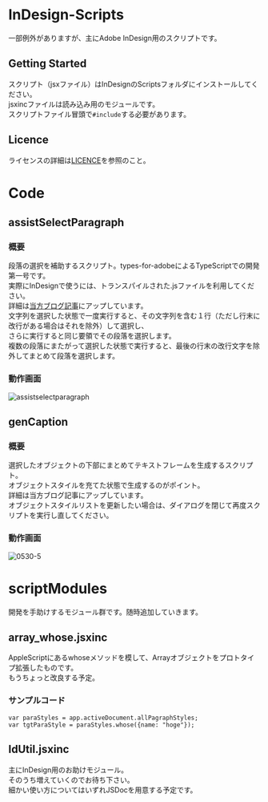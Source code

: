 # InDesign-Scripts
一部例外がありますが、主にAdobe InDesign用のスクリプトです。  

## Getting Started
スクリプト（jsxファイル）はInDesignのScriptsフォルダにインストールしてください。  
jsxincファイルは読み込み用のモジュールです。  
スクリプトファイル冒頭で`#include`する必要があります。

## Licence
ライセンスの詳細は[LICENCE](https://github.com/UskeS/InDesign-Scripts/blob/master/LICENCE)を参照のこと。

# Code
## assistSelectParagraph
### 概要
段落の選択を補助するスクリプト。types-for-adobeによるTypeScriptでの開発第一号です。  
実際にInDesignで使うには、トランスパイルされた.jsファイルを利用してください。  
詳細は[当方ブログ記事](http://uske-s.hatenablog.com/entry/2019/02/02/231828)にアップしています。  
文字列を選択した状態で一度実行すると、その文字列を含む１行（ただし行末に改行がある場合はそれを除外）して選択し、  
さらに実行すると同じ要領でその段落を選択します。  
複数の段落にまたがって選択した状態で実行すると、最後の行末の改行文字を除外してまとめて段落を選択します。
### 動作画面
![assistselectparagraph](https://user-images.githubusercontent.com/32891783/52755826-a5d9cd00-3042-11e9-8c0c-2c3e1a8ba560.gif)

## genCaption
### 概要
選択したオブジェクトの下部にまとめてテキストフレームを生成するスクリプト。  
オブジェクトスタイルを充てた状態で生成するのがポイント。  
詳細は当方ブログ記事にアップしています。  
オブジェクトスタイルリストを更新したい場合は、ダイアログを閉じて再度スクリプトを実行し直してください。
### 動作画面
![0530-5](https://user-images.githubusercontent.com/32891783/58630231-bbd17c00-8319-11e9-85c7-34664841bc2f.gif)

# scriptModules
開発を手助けするモジュール群です。随時追加していきます。
## array_whose.jsxinc
AppleScriptにあるwhoseメソッドを模して、Arrayオブジェクトをプロトタイプ拡張したものです。  
もうちょっと改良する予定。
### サンプルコード
```
var paraStyles = app.activeDocument.allPagraphStyles;
var tgtParaStyle = paraStyles.whose({name: "hoge"});
```
## IdUtil.jsxinc
主にInDesign用のお助けモジュール。  
そのうち増えていくのでお待ち下さい。  
細かい使い方についてはいずれJSDocを用意する予定です。